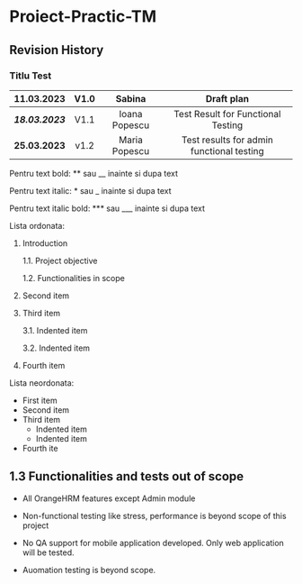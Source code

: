 # Proiect-Practic-TM
## Revision History
### Titlu Test
| 11.03.2023 | V1.0    | Sabina    |  Draft plan |
| :-----: | :---: | :---: | :---: |
| ***18.03.2023*** | V1.1   | Ioana Popescu   | Test Result for Functional Testing |
| __25.03.2023__ | v1.2| Maria Popescu | Test results for admin functional testing |

Pentru text bold: ** sau __ inainte si dupa text

Pentru text italic: * sau _ inainte si dupa text

Pentru text italic bold: *** sau ___ inainte si dupa text

Lista ordonata:
1. Introduction

   1.1. Project objective
 
   1.2. Functionalities in scope
 
2. Second item
3. Third item

    3.1. Indented item
    
    3.2. Indented item
4. Fourth item

Lista neordonata:
- First item
- Second item
- Third item
    - Indented item
    - Indented item
- Fourth ite

## 1.3 Functionalities and tests out of scope

- All OrangeHRM features except Admin module

- Non-functional testing like stress, performance is beyond scope of this project

- No QA support for mobile application developed. Only web application will be tested.

- Auomation testing is beyond scope.
